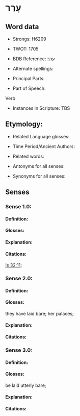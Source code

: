 # עָרַר

<!-- Status: S2="NeedsEdits" -->
<!-- Lexica used for edits:   -->

## Word data

* Strongs: H6209

* TWOT: 1705

* BDB Reference: [עָרַר](rc://en/bdb/dict/p.fu.aa)

* Alternate spellings:

* Principal Parts:

* Part of Speech:

Verb

* Instances in Scripture: TBS

## Etymology:

* Related Language glosses:

* Time Period/Ancient Authors:

* Related words:

* Antonyms for all senses:

* Synonyms for all senses:

## Senses

### Sense 1.0:

#### Definition:

#### Glosses:



#### Explanation:

#### Citations:

[Is 32:11](rc://he/uhb/book/isa/32/11); 

### Sense 2.0:

#### Definition:

#### Glosses:

they have laid bare; her palaces; 

#### Explanation:

#### Citations:



### Sense 3.0:

#### Definition:

#### Glosses:

be laid utterly bare; 

#### Explanation:

#### Citations:



